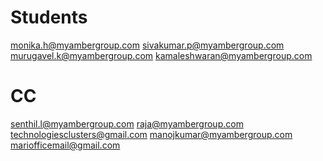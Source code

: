 # Students

monika.h@myambergroup.com
sivakumar.p@myambergroup.com
murugavel.k@myambergroup.com
kamaleshwaran@myambergroup.com

# CC

senthil.l@myambergroup.com
raja@myambergroup.com
technologiesclusters@gmail.com
manojkumar@myambergroup.com
mariofficemail@gmail.com